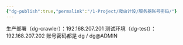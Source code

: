 ```yaml
---
{"dg-publish":true,"permalink":"/1-Project/爬虫计设/服务器账号密码/"}
---
```


生产部署（dg-crawler）：192.168.207.201
测试环境（dg-test）：192.168.207.202
账号密码都是 dg / dg@ADMIN